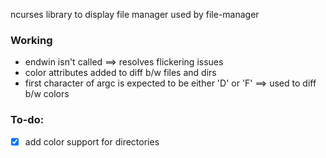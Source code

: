 ncurses library to display file manager
used by file-manager

### Working
- endwin isn't called ==> resolves flickering issues
- color attributes added to diff b/w files and dirs
- first character of argc is expected to be either 'D' or 'F' ==> used to diff b/w colors

### To-do:
- [x] add color support for directories
